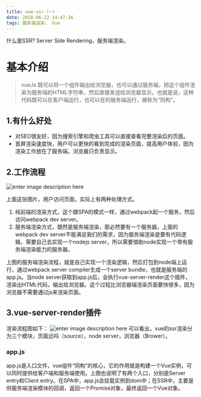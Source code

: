 ```yaml
---
title: vue-ssr（一）
date: 2018-06-22 14:47:36
tags: 服务端渲染， Vue
---
```


什么是SSR? Server Side Rendering，服务端渲染。

<!-- more -->

# 基本介绍

> vueJs 既可以将一个组件输出给浏览器，也可以通过服务端，把这个组件渲染为服务端的HTML字符串，然后直接发送给浏览器显示。也就是说，这种代码既可以在客户端运行，也可以在的服务端运行，被称为“同构”。

## 1.有什么好处
* 对SEO很友好，因为搜索引擎和爬虫工具可以直接查看完整渲染后的页面。
* 首屏渲染速度快，用户可以更快的看到完成的渲染页面，提高用户体验，因为渲染工作放在了服务端，浏览器只负责显示。

## 2.工作流程
![enter image description here](http://img.mukewang.com/5aeccf8c00011f9f17360984.png)

上面这张图片，用户访问页面，实际上有两种处理方式。
1. 纯前端的渲染方式，这个跟SPA的模式一样，通过webpack起一个服务，然后访问webpack dev server。
2. 服务端渲染方式，既然是服务端渲染，那必然要有一个服务器，上面的webpack dev server不能满足我们的需求，因为服务端渲染是要有代码逻辑，需要自己去实现一个nodejs server，所以需要借助node实现一个带有服务端渲染能力的服务器。

上图的服务端渲染流程，就是自己实现一个渲染逻辑，然后打包到node端上运行，通过webpack server compiler生成一个server bundle，也就是服务端的app.js。当node server获取到app.js后，会执行vue-server-render这个插件，渲染出HTML代码，输出给浏览器。这个过程比浏览器端渲染页面要快很多，因为浏览器不需要通过js来渲染页面。

## 3.vue-server-render插件
渲染流程图如下：
![enter image description here](https://files.jb51.net/file_images/article/201801/201818165144933.jpg?20180816521)
可以看出，vue的ssr渲染分为三个模块，页面远吗（source），node server，浏览器（Brower）。
### app.js
app.js是入口文件，vue组件“同构”的核心，它的作用就是构建一个Vue实例，可以同时提供给客户端和服务端使用。上图也说明了有两个入口，分别是Server entry和Client entry。在SPA中，app.js会挂载实例到dom中；在SSR中，主要是供服务端渲染模块的回调，返回一个Promise对象，最终返回一个Vue对象。


